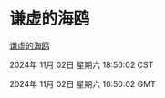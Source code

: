 # 谦虚的海鸥
[谦虚的海鸥](http://219.139.197.74:56308/qxdho/course/base/hotlink/index.php)

2024年 11月 02日 星期六 18:50:02 CST

2024年 11月 02日 星期六 10:50:02 GMT
